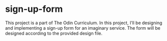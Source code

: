 # sign-up-form
This project is a part of The Odin Curriculum. In this project, I'll be designing and implementing a sign-up form for an imaginary service. The form will be designed according to the provided design file.
